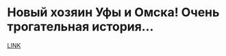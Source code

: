 # Новый хозяин Уфы и Омска! Очень трогательная история...



[LINK](https://varlamov.ru/1325511.html)